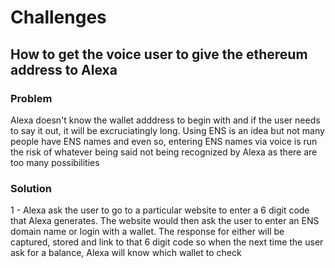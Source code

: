 # Challenges

## How to get the voice user to give the ethereum address to Alexa

### Problem
Alexa doesn't know the wallet adddress to begin with and if the user needs to say it out, it will be excruciatingly long. Using ENS is an idea but not many people have ENS names and even so, entering ENS names via voice is run the risk of whatever being said not being recognized by Alexa as there are too many possibilities

### Solution
1 - Alexa ask the user to go to a particular website to enter a 6 digit code that Alexa generates. The website would then ask the user to enter an ENS domain name or login with a wallet. The response for either will be captured, stored and link to that 6 digit code so when the next time the user ask for a balance, Alexa will know which wallet to check